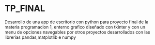 # TP_FINAL

Desarrollo de una app de escritorio con python para proyecto final de la materia programacion 1, enterno grafico diseñado con tkinter y con un menu de opciones navegables por otros proyectos desarrollados con las librerias pandas,matplotlib e numpy
